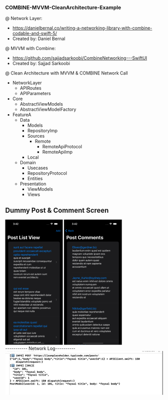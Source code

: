 ### COMBINE-MVVM-CleanArchitecture-Example
 @ Network Layer:  
 - https://danielbernal.co/writing-a-networking-library-with-combine-codable-and-swift-5/
 - Created by: Daniel Bernal

@ MVVM with Combine:
 - https://github.com/sajjadsarkoobi/CombineNetworking---SwiftUI
 - Created by: Sajjad Sarkoobi

@ Clean Architecture with MVVM & COMBINE Network Call
- NetworkLayer
     - APIRoutes
     - APIParameters
- Core
     - AbstractViewModels
     - AbstractViewModelFactory
 - FeatureA
   - Data
     - Models
     - RepositoryImp
     - Sources
       - Remote
         - RemoteApiProtocol
         - RemoteApiImp
     - Local
   - Domain
     - Usecases
     - RepositoryProtocol
     - Entities
   - Presentation
     - ViewModels
     - Views

## Dummy Post & Comment Screen
<div display: flex; justify-content: space-evenly; align-items: center;  max-width: 30%;>
     <img height="400" src="ss/post-list.png" alt="Image 1">
     <img height="400" src="ss/post-comment.png" alt="Image 2">
</div>
----------- Network Log----------
<div>
<img  src="ss/log.png" alt="Image 2">
</div>
